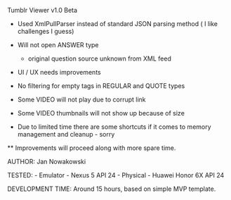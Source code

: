 Tumblr Viewer v1.0 Beta

* Used XmlPullParser instead of standard JSON parsing method ( I like challenges I guess)

* Will not open ANSWER type
    - original question source unknown from XML feed

* UI / UX needs improvements

* No filtering for empty tags in REGULAR and QUOTE types

* Some VIDEO will not play due to corrupt link

* Some VIDEO thumbnails will not show up because of size

* Due to limited time there are some shortcuts if it comes to memory management and cleanup - sorry


** Improvements will proceed along with more spare time.

AUTHOR:  Jan Nowakowski

TESTED:
    - Emulator - Nexus 5 API 24
    - Physical - Huawei Honor 6X API 24

DEVELOPMENT TIME: Around 15 hours, based on simple MVP template.